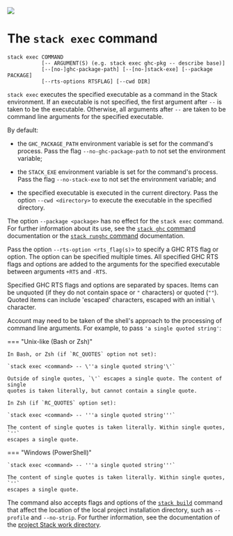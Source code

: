 <div class="hidden-warning"><a href="https://docs.haskellstack.org/"><img src="https://cdn.jsdelivr.net/gh/commercialhaskell/stack/doc/img/hidden-warning.svg"></a></div>

# The `stack exec` command

~~~text
stack exec COMMAND
           [-- ARGUMENT(S) (e.g. stack exec ghc-pkg -- describe base)]
           [--[no-]ghc-package-path] [--[no-]stack-exe] [--package PACKAGE]
           [--rts-options RTSFLAG] [--cwd DIR]
~~~

`stack exec` executes the specified executable as a command in the Stack
environment. If an executable is not specified, the first argument after `--` is
taken to be the executable. Otherwise, all arguments after `--` are taken to be
command line arguments for the specified executable.

By default:

* the `GHC_PACKAGE_PATH` environment variable is set for the command's process.
  Pass the flag `--no-ghc-package-path` to not set the environment variable;

* the `STACK_EXE` environment variable is set for the command's process. Pass
  the flag `--no-stack-exe` to not set the environment variable; and

* the specified executable is executed in the current directory. Pass the option
  `--cwd <directory>` to execute the executable in the specified directory.

The option `--package <package>` has no effect for the `stack exec` command. For
further information about its use, see the [`stack ghc` command](ghc_command.md)
documentation or the [`stack runghc` command](runghc_command.md) documentation.

Pass the option `--rts-option <rts_flag(s)>` to specify a GHC RTS flag or option.
The option can be specified multiple times. All specified GHC RTS flags and
options are added to the arguments for the specified executable between
arguments `+RTS` and `-RTS`.

Specified GHC RTS flags and options are separated by spaces. Items can be
unquoted (if they do not contain space or `"` characters) or quoted (`""`).
Quoted items can include 'escaped' characters, escaped with an initial `\`
character.

Account may need to be taken of the shell's approach to the processing of
command line arguments. For example, to pass `'a single quoted string'`:

=== "Unix-like (Bash or Zsh)"

    In Bash, or Zsh (if `RC_QUOTES` option not set):

    `stack exec <command> -- \''a single quoted string'\'`

    Outside of single quotes, `\'` escapes a single quote. The content of single
    quotes is taken literally, but cannot contain a single quote.

    In Zsh (if `RC_QUOTES` option set):

    `stack exec <command> -- '''a single quoted string'''`

    The content of single quotes is taken literally. Within single quotes, `''`
    escapes a single quote.

=== "Windows (PowerShell)"

    `stack exec <command> -- '''a single quoted string'''`

    The content of single quotes is taken literally. Within single quotes, `''`
    escapes a single quote.

The command also accepts flags and options of the
[`stack build`](build_command.md#flags-affecting-ghcs-behaviour) command that
affect the location of the local project installation directory, such as
`--profile` and `--no-strip`. For further information, see the documentation of
the [project Stack work directory](../topics/stack_work.md).
